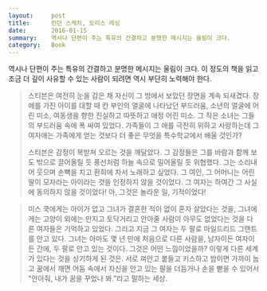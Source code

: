 ```yaml
---
layout:     post
title:      런던 스케치, 도리스 레싱
date:       2016-01-15
summary:    역시나 단편이 주는 특유의 간결하고 분명한 메시지는 울림이 크다.
category:	Book
---
```


역시나 단편이 주는 특유의 간결하고 분명한 메시지는 울림이 크다. 이 정도의 책을 읽고 조금 더 깊이 사유할 수 있는 사람이 되려면 역시 부단히 노력해야 한다.
 
>스티븐은 여전히 눈을 감은 채 자신이 그 방에서 보았던 장면을 계속 되새겼다. 장애를 가진 아이를 대할 때 칸 부인의 얼굴에 나타났던 부드러움, 소년의 얼굴에 어린 미소, 여동생을 향한 진실하고 따뜻하고 애정 어린 미소. 그 작은 소녀는 그들의 부드러움 속에 폭 싸여 있었다. 가족들이 그 애를 극진히 위하고 사랑하는데 그 여자애는 가족에게 얻는 것보다 더 좋은 무엇을 특수학교에서 배울 것인가?
>
>스티븐은 감정이 복받쳐 오르는 것을 깨달았다. 그 감정들은 그를 바람과 함께 보도 밖으로 끌어올릴 듯 풍선처럼 하늘 속으로 밀어올릴 듯 위협했다. 그는 소리내어 웃으며 손뼉을 치고 환희에 차서 노래하고 싶었다. 그 여인, 그 어머니는 어린 딸이 모자라는 아이라는 것을 인정하지 않을 것이었다. 그 여자는 하여간 그 사실에 동의하지 않을 것이었다! 아, 그것은 놀라운 일, 기적이었다!
 
>미스 쿡에게는 아이가 없고 그녀가 결혼한 적이 없이 혼자 살았다는 것을, 그녀에게는 고양이 외에는 만지고 토닥거리고 안아줄 사람이 아무도 없었다는 것을 다른 여자들은 기억하고 있었다. 그리고 지금 그 여자는 두 팔로 마일드리드 그랜트를 안고 있다. 그녀는 아마도 몇 년 만에 처음으로 다른 사람을, 남자이든 여자이든 간에, 두 팔로 안고 있는 것이다.
그것은 어떤 느낌이었을까? 이렇게 다른 세계가 있다는 것을 상기하게 된 것은. 서로 껴안고 붙들고 키스하고 밤이면 가까이 눕고 꿈에서 깨면 어둠 속에서 자신을 안고 있는 팔을 더듬거나 손을 뻗을 수 있어서 "안아줘, 내가 꿈을 꾸었나 봐."라고 말하는 세상.